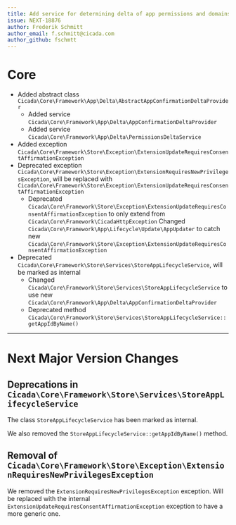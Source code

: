 ```yaml
---
title: Add service for determining delta of app permissions and domains
issue: NEXT-18876
author: Frederik Schmitt
author_email: f.schmitt@cicada.com
author_github: fschmtt
---
```

# Core
* Added abstract class `Cicada\Core\Framework\App\Delta\AbstractAppConfirmationDeltaProvider`
  * Added service `Cicada\Core\Framework\App\Delta\AppConfirmationDeltaProvider`
  * Added service `Cicada\Core\Framework\App\Delta\PermissionsDeltaService`
* Added exception `Cicada\Core\Framework\Store\Exception\ExtensionUpdateRequiresConsentAffirmationException`
* Deprecated exception `Cicada\Core\Framework\Store\Exception\ExtensionRequiresNewPrivilegesException`, will be replaced with `Cicada\Core\Framework\Store\Exception\ExtensionUpdateRequiresConsentAffirmationException`
  * Deprecated `Cicada\Core\Framework\Store\Exception\ExtensionUpdateRequiresConsentAffirmationException` to only extend from `Cicada\Core\Framework\CicadaHttpException`
Changed `Cicada\Core\Framework\App\Lifecycle\Update\AppUpdater` to catch new `Cicada\Core\Framework\Store\Exception\ExtensionUpdateRequiresConsentAffirmationException`
* Deprecated `Cicada\Core\Framework\Store\Services\StoreAppLifecycleService`, will be marked as internal
  * Changed `Cicada\Core\Framework\Store\Services\StoreAppLifecycleService` to use new `Cicada\Core\Framework\App\Delta\AppConfirmationDeltaProvider`
  * Deprecated method `Cicada\Core\Framework\Store\Services\StoreAppLifecycleService::getAppIdByName()`
___
# Next Major Version Changes
## Deprecations in `Cicada\Core\Framework\Store\Services\StoreAppLifecycleService`
The class `StoreAppLifecycleService` has been marked as internal.

We also removed the `StoreAppLifecycleService::getAppIdByName()` method.

## Removal of `Cicada\Core\Framework\Store\Exception\ExtensionRequiresNewPrivilegesException`
We removed the `ExtensionRequiresNewPrivilegesException` exception.
Will be replaced with the internal `ExtensionUpdateRequiresConsentAffirmationException` exception to have a more generic one.
